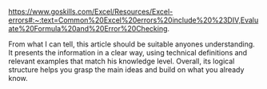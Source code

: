 https://www.goskills.com/Excel/Resources/Excel-errors#:~:text=Common%20Excel%20errors%20include%20%23DIV,Evaluate%20Formula%20and%20Error%20Checking.

From what I can tell, this article should be suitable anyones understanding. It presents the information in a clear way, using technical definitions 
and relevant examples that match his knowledge level. Overall, its logical structure helps 
you grasp the main ideas and build on what you already know.
